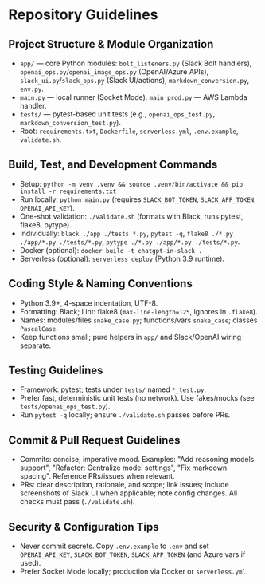 # Repository Guidelines

## Project Structure & Module Organization
- `app/` — core Python modules: `bolt_listeners.py` (Slack Bolt handlers), `openai_ops.py`/`openai_image_ops.py` (OpenAI/Azure APIs), `slack_ui.py`/`slack_ops.py` (Slack UI/actions), `markdown_conversion.py`, `env.py`.
- `main.py` — local runner (Socket Mode). `main_prod.py` — AWS Lambda handler.
- `tests/` — pytest-based unit tests (e.g., `openai_ops_test.py`, `markdown_conversion_test.py`).
- Root: `requirements.txt`, `Dockerfile`, `serverless.yml`, `.env.example`, `validate.sh`.

## Build, Test, and Development Commands
- Setup: `python -m venv .venv && source .venv/bin/activate && pip install -r requirements.txt`
- Run locally: `python main.py` (requires `SLACK_BOT_TOKEN`, `SLACK_APP_TOKEN`, `OPENAI_API_KEY`).
- One-shot validation: `./validate.sh` (formats with Black, runs pytest, flake8, pytype).
- Individually: `black ./app ./tests *.py`, `pytest -q`, `flake8 ./*.py ./app/*.py ./tests/*.py`, `pytype ./*.py ./app/*.py ./tests/*.py`.
- Docker (optional): `docker build -t chatgpt-in-slack .`
- Serverless (optional): `serverless deploy` (Python 3.9 runtime).

## Coding Style & Naming Conventions
- Python 3.9+, 4-space indentation, UTF-8.
- Formatting: Black; Lint: flake8 (`max-line-length=125`, ignores in `.flake8`).
- Names: modules/files `snake_case.py`; functions/vars `snake_case`; classes `PascalCase`.
- Keep functions small; pure helpers in `app/` and Slack/OpenAI wiring separate.

## Testing Guidelines
- Framework: pytest; tests under `tests/` named `*_test.py`.
- Prefer fast, deterministic unit tests (no network). Use fakes/mocks (see `tests/openai_ops_test.py`).
- Run `pytest -q` locally; ensure `./validate.sh` passes before PRs.

## Commit & Pull Request Guidelines
- Commits: concise, imperative mood. Examples: "Add reasoning models support", "Refactor: Centralize model settings", "Fix markdown spacing". Reference PRs/issues when relevant.
- PRs: clear description, rationale, and scope; link issues; include screenshots of Slack UI when applicable; note config changes. All checks must pass (`./validate.sh`).

## Security & Configuration Tips
- Never commit secrets. Copy `.env.example` to `.env` and set `OPENAI_API_KEY`, `SLACK_BOT_TOKEN`, `SLACK_APP_TOKEN` (and Azure vars if used).
- Prefer Socket Mode locally; production via Docker or `serverless.yml`.
